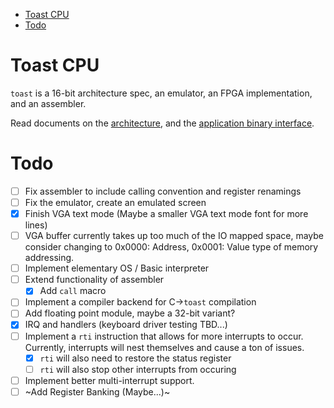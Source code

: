 - [Toast CPU](#toast-cpu)
- [Todo](#todo)

# Toast CPU
`toast` is a 16-bit architecture spec, an emulator, an FPGA implementation, and an assembler.

Read documents on the [architecture](spec/arch.md), and the [application binary interface](spec/abi.md).

# Todo
- [ ] Fix assembler to include calling convention and register renamings
- [ ] Fix the emulator, create an emulated screen
- [x] Finish VGA text mode (Maybe a smaller VGA text mode font for more lines)
- [ ] VGA buffer currently takes up too much of the IO mapped space, maybe consider changing to 0x0000: Address, 0x0001: Value type of memory addressing.
- [ ] Implement elementary OS / Basic interpreter
- [ ] Extend functionality of assembler
    - [x] Add `call` macro
- [ ] Implement a compiler backend for C->`toast` compilation
- [ ] Add floating point module, maybe a 32-bit variant?
- [x] IRQ and handlers (keyboard driver testing TBD...)
- [ ] Implement a `rti` instruction that allows for more interrupts to occur. Currently, interrupts will nest themselves and cause a ton of issues.
    - [x] `rti` will also need to restore the status register
    - [ ] `rti` will also stop other interrupts from occuring
- [ ] Implement better multi-interrupt support.
- [ ] ~Add Register Banking (Maybe...)~
